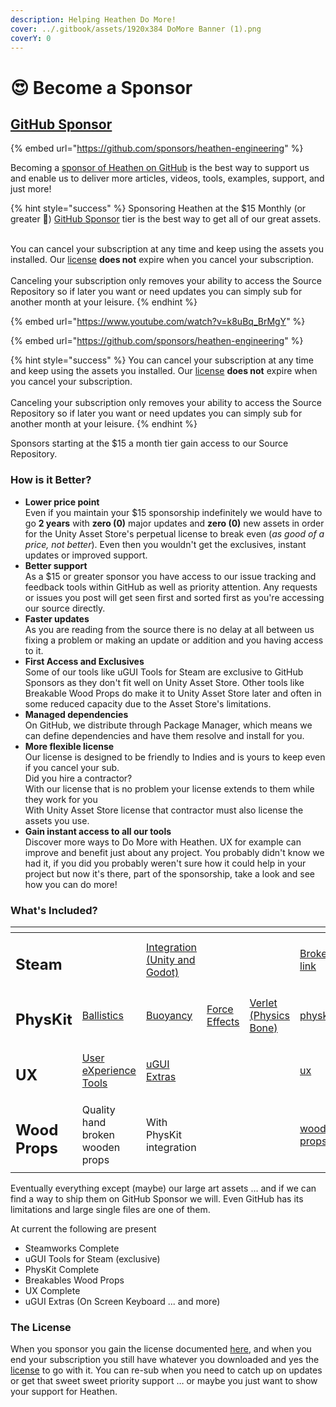 ```yaml
---
description: Helping Heathen Do More!
cover: ../.gitbook/assets/1920x384 DoMore Banner (1).png
coverY: 0
---
```


# 😍 Become a Sponsor

## [GitHub Sponsor](https://github.com/sponsors/heathen-engineering)

{% embed url="https://github.com/sponsors/heathen-engineering" %}

Becoming a [sponsor of Heathen on GitHub](https://github.com/sponsors/heathen-engineering) is the best way to support us and enable us to deliver more articles, videos, tools, examples, support, and just more!

{% hint style="success" %}
Sponsoring Heathen at the $15 Monthly (or greater 🤪) [GitHub Sponsor](https://github.com/sponsors/heathen-engineering) tier is the best way to get all of our great assets.

\
You can cancel your subscription at any time and keep using the assets you installed. Our [license](heathen-license-agreement.md) **does not** expire when you cancel your subscription.\
\
Canceling your subscription only removes your ability to access the Source Repository so if later you want or need updates you can simply sub for another month at your leisure.
{% endhint %}

{% embed url="https://www.youtube.com/watch?v=k8uBq_BrMgY" %}

{% embed url="https://github.com/sponsors/heathen-engineering" %}

{% hint style="success" %}
You can cancel your subscription at any time and keep using the assets you installed. Our [license](heathen-license-agreement.md) **does not** expire when you cancel your subscription.\
\
Canceling your subscription only removes your ability to access the Source Repository so if later you want or need updates you can simply sub for another month at your leisure.
{% endhint %}

Sponsors starting at the $15 a month tier gain access to our Source Repository.

### How is it Better?

* **Lower price point**\
  Even if you maintain your $15 sponsorship indefinitely we would have to go **2 years** with **zero (0)** major updates and **zero (0)** new assets in order for the Unity Asset Store's perpetual license to break even (_as good of a price, not better_). Even then you wouldn't get the exclusives, instant updates or improved support.
* **Better support**\
  As a $15 or greater sponsor you have access to our issue tracking and feedback tools within GitHub as well as priority attention. Any requests or issues you post will get seen first and sorted first as you're accessing our source directly.
* **Faster updates**\
  As you are reading from the source there is no delay at all between us fixing a problem or making an update or addition and you having access to it.
* **First Access and Exclusives**\
  Some of our tools like uGUI Tools for Steam are exclusive to GitHub Sponsors as they don't fit well on Unity Asset Store. Other tools like Breakable Wood Props do make it to Unity Asset Store later and often in some reduced capacity due to the Asset Store's limitations.
* **Managed dependencies** \
  On GitHub, we distribute through Package Manager, which means we can define dependencies and have them resolve and install for you.
* **More flexible license** \
  Our license is designed to be friendly to Indies and is yours to keep even if you cancel your sub.\
  Did you hire a contractor?\
  With our license that is no problem your license extends to them while they work for you\
  With Unity Asset Store license that contractor must also license the assets you use.&#x20;
* **Gain instant access to all our tools**\
  Discover more ways to Do More with Heathen. UX for example can improve and benefit just about any project. You probably didn't know we had it, if you did you probably weren't sure how it could help in your project but now it's there, part of the sponsorship, take a look and see how you can do more!

### What's Included?

<table data-view="cards"><thead><tr><th></th><th></th><th></th><th></th><th></th><th data-hidden data-card-target data-type="content-ref"></th><th data-hidden data-card-cover data-type="files"></th></tr></thead><tbody><tr><td><h2>Steam</h2></td><td></td><td><a href="../assets/steamworks/">Integration (Unity and Godot)</a></td><td></td><td></td><td><a href="broken-reference">Broken link</a></td><td><a href="../.gitbook/assets/Steamworks_Cover.jpg">Steamworks_Cover.jpg</a></td></tr><tr><td><h2>PhysKit</h2></td><td><a href="../assets/physkit/sample-scenes/fantasy-style-ballistic-simulation.md">Ballistics</a></td><td><a href="../assets/physkit/sample-scenes/1-buoyancy-example.md">Buoyancy</a></td><td><a href="../assets/physkit/sample-scenes/1-force-effect-fields.md">Force Effects</a></td><td><a href="../assets/physkit/sample-scenes/2-verlet-spring-skinned-mesh.md">Verlet (Physics Bone)</a></td><td><a href="../assets/physkit/">physkit</a></td><td><a href="../.gitbook/assets/PhysKit Card.png">PhysKit Card.png</a></td></tr><tr><td><h2>UX</h2></td><td><a href="../assets/ux/learning/core-concepts/">User eXperience Tools</a></td><td><a href="../assets/ux/learning/ugui-extras/">uGUI Extras</a></td><td></td><td></td><td><a href="../assets/ux/">ux</a></td><td><a href="../.gitbook/assets/Splash Screen (1).png">Splash Screen (1).png</a></td></tr><tr><td><h2>Wood Props</h2></td><td>Quality hand broken wooden props</td><td>With PhysKit integration</td><td></td><td></td><td><a href="../assets/art-assets/breakable/wood-props/">wood-props</a></td><td><a href="../.gitbook/assets/WoodBreakableProps_16_9.png">WoodBreakableProps_16_9.png</a></td></tr></tbody></table>

Eventually everything except (maybe) our large art assets … and if we can find a way to ship them on GitHub Sponsor we will. Even GitHub has its limitations and large single files are one of them.

At current the following are present

* Steamworks Complete
* uGUI Tools for Steam (exclusive)
* PhysKit Complete
* Breakables Wood Props
* UX Complete
* uGUI Extras (On Screen Keyboard ... and more)

### The License

When you sponsor you gain the license documented [here](heathen-license-agreement.md), and when you end your subscription you still have whatever you downloaded and yes the [license](heathen-license-agreement.md) to go with it. You can re-sub when you need to catch up on updates or get that sweet sweet priority support … or maybe you just want to show your support for Heathen.
